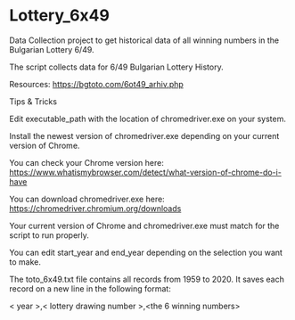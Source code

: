 # Lottery_6x49
Data Collection project to get historical data of all winning numbers in the Bulgarian Lottery 6/49.

The script collects data for 6/49 Bulgarian Lottery History.

Resources: https://bgtoto.com/6ot49_arhiv.php

Tips & Tricks

Edit executable_path with the location of chromedriver.exe on your system.

Install the newest version of chromedriver.exe depending on your current version of Chrome.

You can check your Chrome version here:
https://www.whatismybrowser.com/detect/what-version-of-chrome-do-i-have
    
You can download chromedriver.exe here:
https://chromedriver.chromium.org/downloads
    
Your current version of Chrome and chromedriver.exe must match for the script to run properly.
    
You can edit start_year and end_year depending on the selection you want to make.

The toto_6x49.txt file contains all records from 1959 to 2020. It saves each record on a new line in the following format:

< year >,< lottery drawing number >,<the 6 winning numbers>
